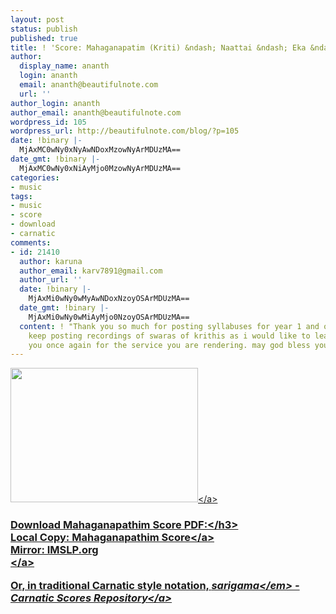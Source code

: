 ```yaml
---
layout: post
status: publish
published: true
title: ! 'Score: Mahaganapatim (Kriti) &ndash; Naattai &ndash; Eka &ndash; Dikshitar'
author:
  display_name: ananth
  login: ananth
  email: ananth@beautifulnote.com
  url: ''
author_login: ananth
author_email: ananth@beautifulnote.com
wordpress_id: 105
wordpress_url: http://beautifulnote.com/blog/?p=105
date: !binary |-
  MjAxMC0wNy0xNyAwNDoxMzowNyArMDUzMA==
date_gmt: !binary |-
  MjAxMC0wNy0xNiAyMjo0MzowNyArMDUzMA==
categories:
- music
tags:
- music
- score
- download
- carnatic
comments:
- id: 21410
  author: karuna
  author_email: karv7891@gmail.com
  author_url: ''
  date: !binary |-
    MjAxMi0wNy0wMyAwNDoxNzoyOSArMDUzMA==
  date_gmt: !binary |-
    MjAxMi0wNy0wMiAyMjo0NzoyOSArMDUzMA==
  content: ! "Thank you so much for posting syllabuses for year 1 and onwards . Pls
    keep posting recordings of swaras of krithis as i would like to learn them. \r\n\r\nthank
    you once again for the service you are rendering. may god bless you."
---
```

<p><a href="http:&#47;&#47;beautifulnote.com&#47;blog&#47;wp-content&#47;uploads&#47;2010&#47;07&#47;mahaganapathim-snippet.png"><img class="size-medium wp-image-109 alignleft" title="mahaganapathim-snippet" src="http:&#47;&#47;beautifulnote.com&#47;blog&#47;wp-content&#47;uploads&#47;2010&#47;07&#47;mahaganapathim-snippet-300x215.png" alt="" width="300" height="215" &#47;><&#47;a></p>
<h3>Download Mahaganapathim Score PDF:<&#47;h3><br />
<a title="Mahaganapathim" href="http:&#47;&#47;beautifulnote.com&#47;download&#47;scores&#47;mahaganapathim-naattai-eka-dikshitar.pdf" target="_blank">Local Copy: Mahaganapathim Score<&#47;a><br />
<a href="http:&#47;&#47;imslp.org&#47;wiki&#47;Maha_Ganapathim_%28Kriti%29_%28Dikshitar,_Muthuswamy%29" target="_blank">Mirror: IMSLP.org<br />
<&#47;a></p>
<p>Or, in traditional Carnatic style notation, <em>sarigama<&#47;em> -<br />
<a href="https:&#47;&#47;github.com&#47;ananthp&#47;carnatic_scores&#47;tree&#47;master&#47;mahaganapathim-nata"> Carnatic Scores Repository<&#47;a></p>

